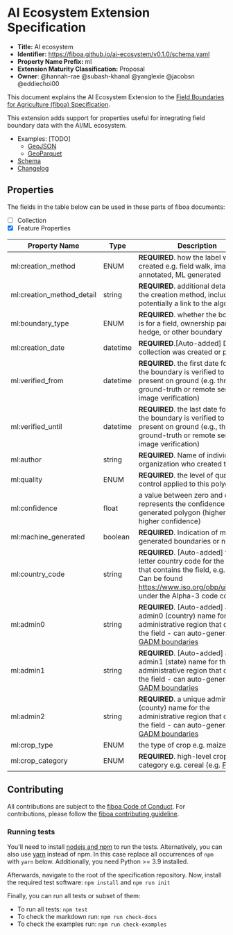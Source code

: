 # AI Ecosystem Extension Specification

- **Title:** AI ecosystem
- **Identifier:** <https://fiboa.github.io/ai-ecosystem/v0.1.0/schema.yaml>
- **Property Name Prefix:** ml
- **Extension Maturity Classification:** Proposal
- **Owner**: @hannah-rae @subash-khanal @yanglexie @jacobsn @eddiechoi00

This document explains the AI Ecosystem Extension to the
[Field Boundaries for Agriculture (fiboa) Specification](https://github.com/fiboa/specification).

This extension adds support for properties useful for integrating field boundary data with the AI/ML ecosystem.

- Examples: [TODO]
  - [GeoJSON](examples/geojson/)
  - [GeoParquet](examples/geoparquet/)
- [Schema](schema/schema.yaml)
- [Changelog](./CHANGELOG.md)

## Properties

The fields in the table below can be used in these parts of fiboa documents:

- [ ] Collection
- [x] Feature Properties

| Property Name   | Type   | Description |
| --------------- | ------ | ----------- |
| ml:creation_method | ENUM | **REQUIRED**. how the label was created e.g. field walk, image-annotated, ML generated |
| ml:creation_method_detail | string | **REQUIRED**. additional details about the creation method, including potentially a link to the algorithm |
| ml:boundary_type | ENUM | **REQUIRED**. whether the boundary is for a field, ownership parcel, hedge, or other boundary |
| ml:creation_date | datetime  | **REQUIRED**.[Auto-added] Date collection was created or published |
| ml:verified_from | datetime | **REQUIRED**. the first date for which the boundary is verified to be present on ground (e.g. through ground-truth or remote sensing image verification) |
| ml:verified_until | datetime | **REQUIRED**. the last date for which the boundary is verified to be present on ground (e.g., through ground-truth or remote sensing image verification) |
| ml:author | string | **REQUIRED**. Name of individual or organization who created this |
| ml:quality | ENUM | **REQUIRED**. the level of quality control applied to this polygon |
| ml:confidence | float	| a value between zero and one that represents the confidence in a generated polygon (higher value = higher confidence) |
| ml:machine_generated | boolean | **REQUIRED**. Indication of machine-generated boundaries or not |
| ml:country_code | string | **REQUIRED**. [Auto-added] three-letter country code for the country that contains the field, e.g. SDN; Can be found https://www.iso.org/obp/ui/#search under the Alpha-3 code column |
| ml:admin0 | string | **REQUIRED**. [Auto-added] a unique admin0 (country) name for the administrative region that contains the field - can auto-generate from [GADM boundaries](https://geodata.ucdavis.edu/gadm/) |
| ml:admin1 | string | **REQUIRED**. [Auto-added] a unique admin1 (state) name for the administrative region that contains the field - can auto-generate from [GADM boundaries](https://geodata.ucdavis.edu/gadm/) |
| ml:admin2 | string | **REQUIRED**. a unique admin2 (county) name for the administrative region that contains the field - can auto-generate from [GADM boundaries](https://geodata.ucdavis.edu/gadm/) |
| ml:crop_type | ENUM | the type of crop e.g. maize |
| ml:crop_category | ENUM | **REQUIRED**. high-level crop category e.g. cereal (e.g. [FAO]([url](https://unstats.un.org/unsd/classifications/Family/Detail/1002))) |

## Contributing

All contributions are subject to the
[fiboa Code of Conduct](https://github.com/fiboa/specification/blob/main/CODE_OF_CONDUCT.md).
For contributions, please follow the
[fiboa contributing guideline](https://github.com/fiboa/specification/blob/main/CONTRIBUTING.md).

### Running tests

You'll need to install [nodejs and npm](https://nodejs.org/en/download/) to run the tests.
Alternatively, you can also use [yarn](https://yarnpkg.com/) instead of npm.
In this case replace all occurrences of `npm` with `yarn` below.
Additionally, you need Python >= 3.9 installed.

Afterwards, navigate to the root of the specification repository.
Now, install the required test software: `npm install` and `npm run init`

Finally, you can run all tests or subset of them:

- To run all tests: `npm test`
- To check the markdown run: `npm run check-docs`
- To check the examples run: `npm run check-examples`
